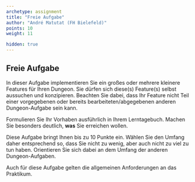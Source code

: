 ```yaml
---
archetype: assignment
title: "Freie Aufgabe"
author: "André Matutat (FH Bielefeld)"
points: 10
weight: 11

hidden: true
---
```



## Freie Aufgabe

In dieser Aufgabe implementieren Sie ein großes oder mehrere kleinere Features für Ihren Dungeon. Sie dürfen sich diese(s) Feature(s) selbst aussuchen und konzipieren. Beachten Sie dabei, dass Ihr Feature nicht Teil einer vorgegebenen oder bereits bearbeiteten/abgegebenen anderen Dungeon-Aufgabe sein kann.

Formulieren Sie Ihr Vorhaben ausführlich in Ihrem Lerntagebuch. Machen Sie besonders deutlich, **was** Sie erreichen wollen.

Diese Aufgabe bringt Ihnen bis zu 10 Punkte ein. Wählen Sie den Umfang daher entsprechend so, dass Sie nicht zu wenig, aber auch nicht zu viel zu tun haben. Orientieren Sie sich dabei an dem Umfang der anderen Dungeon-Aufgaben. 

Auch für diese Aufgabe gelten die allgemeinen Anforderungen an das Praktikum.

